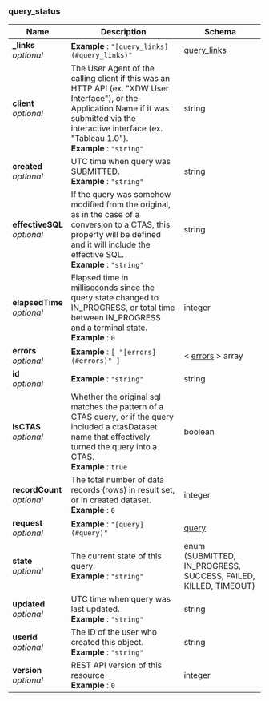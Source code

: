 
<a name="query_status"></a>
### query_status

|Name|Description|Schema|
|---|---|---|
|**_links**  <br>*optional*|**Example** : `"[query_links](#query_links)"`|[query_links](query_links.md#query_links)|
|**client**  <br>*optional*|The User Agent of the calling client if this was an HTTP API (ex. "XDW User Interface"), or the Application Name if it was submitted via the interactive interface (ex. "Tableau 1.0").  <br>**Example** : `"string"`|string|
|**created**  <br>*optional*|UTC time when query was SUBMITTED.  <br>**Example** : `"string"`|string|
|**effectiveSQL**  <br>*optional*|If the query was somehow modified from the original, as in the case of a conversion to a CTAS, this property will be defined and it will include the effective SQL.  <br>**Example** : `"string"`|string|
|**elapsedTime**  <br>*optional*|Elapsed time in milliseconds since the query state changed to IN_PROGRESS, or total time between IN_PROGRESS and a terminal state.  <br>**Example** : `0`|integer|
|**errors**  <br>*optional*|**Example** : `[ "[errors](#errors)" ]`|< [errors](errors.md#errors) > array|
|**id**  <br>*optional*|**Example** : `"string"`|string|
|**isCTAS**  <br>*optional*|Whether the original sql matches the pattern of a CTAS query, or if the query included a ctasDataset name that effectively turned the query into a CTAS.  <br>**Example** : `true`|boolean|
|**recordCount**  <br>*optional*|The total number of data records (rows) in result set, or in created dataset.  <br>**Example** : `0`|integer|
|**request**  <br>*optional*|**Example** : `"[query](#query)"`|[query](query.md#query)|
|**state**  <br>*optional*|The current state of this query.  <br>**Example** : `"string"`|enum (SUBMITTED, IN_PROGRESS, SUCCESS, FAILED, KILLED, TIMEOUT)|
|**updated**  <br>*optional*|UTC time when query was last updated.  <br>**Example** : `"string"`|string|
|**userId**  <br>*optional*|The ID of the user who created this object.  <br>**Example** : `"string"`|string|
|**version**  <br>*optional*|REST API version of this resource  <br>**Example** : `0`|integer|




